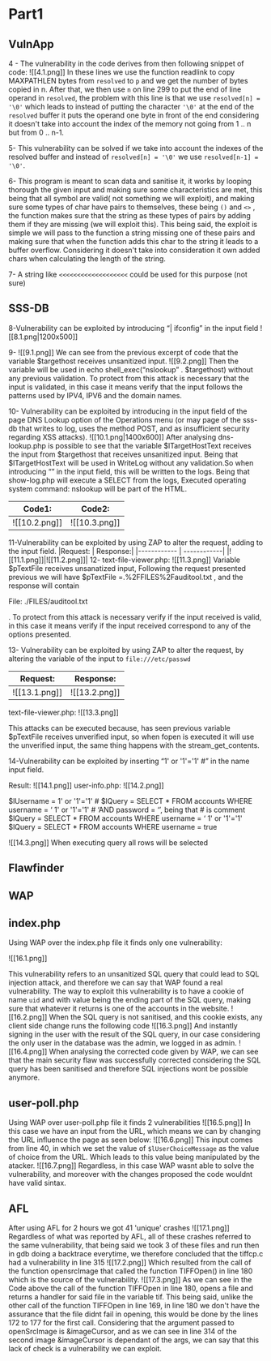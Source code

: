 # Part1

## VulnApp

4 - The vulnerability in the code derives from then following snippet of code:
![[4.1.png]]
In these lines we use the function readlink to copy MAXPATHLEN bytes from `resolved` to `p` and we get the number of bytes copied in n.
After that, we then use `n` on line 299 to put the end of line operand in `resolved`, the problem with this line is that we use `resolved[n] = '\0'` which leads to instead of putting the character `'\0'` at the end of the `resolved` buffer it puts the operand one byte in front of the end considering it doesn't take into account the index of the memory not going from 1 .. n but from 0 .. n-1.

5- This vulnerability can be solved if we take into account the indexes of the resolved buffer and instead of `resolved[n] = '\0'` we use `resolved[n-1] = '\0'`.

6- This program is meant to scan data and sanitise it, it works by looping thorough the given input and making sure some characteristics are met, this being that all symbol are valid( not something we will exploit), and making sure some types of char have pairs to themselves, these being `()` and `<>` , the function makes sure that the string as these types of pairs by adding them if they are missing (we will exploit this).
This being said, the exploit is simple we will pass to the function a string missing one of these pairs and making sure that when the function adds this char to the string it leads to a buffer overflow. Considering it doesn't take into consideration it own added chars when calculating the length of the string.

7- A string like `<<<<<<<<<<<<<<<<<<<` could be used for this purpose (not sure)

## SSS-DB

8-Vulnerability can be exploited by introducing “| ifconfig” in the input field
![[8.1.png|1200x500]]

9-
![[9.1.png]]
We can see from the previous excerpt of code that the variable $targethost receives unsanitized input.
![[9.2.png]]
Then the variable will be used in echo shell_exec(“nslookup” . $targethost) without any previous validation.
To protect from this attack is necessary that the input is validated, in this case it means verify that the input follows the patterns used by IPV4, IPV6 and the domain names.

10- Vulnerability can be exploited by introducing <script> alert("hello") </script> in the input field of the page DNS Lookup option of the Operations menu (or may page of the sss-db that writes to log, uses the method POST, and as insufficient security regarding XSS attacks).
![[10.1.png|1400x600]]
After analysing dns-lookup.php is possible to see that the variable $lTargetHostText receives the input from $targethost that receives unsanitized input. Being that $lTargetHostText will be used in WriteLog without any validation.So when introducing “<script> alert("hello") </script>” in the input field, this will be written to the logs.
Being that show-log.php will execute a SELECT from the logs, <td>Executed operating system command: nslookup <script> alert("hello") </script></td> will be part of the HTML.

|Code1: | Code2:|
|------------ | ------------|
|![[10.2.png]]|![[10.3.png]]|


11-Vulnerability can be exploited by using ZAP to alter the request, adding <script> alert("hello") </script> to the input field.
|Request: | Response:|
|------------ | ------------|
|![[11.1.png]]|![[11.2.png]]|
12-
text-file-viewer.php:
![[11.3.png]]
Variable $pTextFile receives unsanatized input,
Following the request presented previous we will have $pTextFile =.%2FFILES%2Fauditool.txt <script> alert("hello") </script>, and the response will contain <p class="label"> File: ./FILES/auditool.txt <script> alert("hello") </script></p>.
To protect from this attack is necessary verify if the input received is valid, in this case it means verify if the input received correspond to any of the options presented.

13- Vulnerability can be exploited by using ZAP to alter the request, by altering the variable of the input to `file:///etc/passwd`


|Request: | Response:|
|------------ | ------------|
|![[13.1.png]] | ![[13.2.png]]

text-file-viewer.php:
![[13.3.png]]



This attacks can be executed because, has seen previous variable $pTextFile receives unverified input, so when fopen is executed it will use the unverified input, the same thing happens with the stream_get_contents.

14-Vulnerability can be exploited by inserting “1' or '1'='1' #” in the name input field.

Result:
![[14.1.png]]
user-info.php:
![[14.2.png]]

$lUsername = 1' or '1'='1' #
$lQuery = SELECT * FROM accounts WHERE username = ‘ 1' or '1'='1' # ‘AND password = ‘’, being that # is comment
$lQuery = SELECT * FROM accounts WHERE username = ‘ 1' or '1'='1'
$lQuery = SELECT * FROM accounts WHERE username = true

![[14.3.png]]
When executing query all rows will be selected


## Flawfinder



## WAP

## index.php

Using WAP over the index.php file it finds only one vulnerability:

![[16.1.png]]

This vulnerability refers to an unsanitized SQL query that could lead to SQL injection attack, and therefore we can say that WAP found a real vulnerability.
The way to exploit this vulnerability is to have a cookie of name `uid` and with value being the ending part of the SQL query, making sure that whatever it returns is one of the accounts in the website.
![[16.2.png]]
When the SQL query is not sanitised, and this cookie exists, any client side change runs the following code
![[16.3.png]]
And instantly signing in the user with the result of the SQL query, in our case considering the only user in the database was the admin, we logged in as admin.
![[16.4.png]]
When analysing the corrected code given by WAP, we can see that the main security flaw was successfully corrected considering the SQL query has been sanitised and therefore SQL injections wont be possible anymore.

## user-poll.php
Using WAP over user-poll.php file it finds 2 vulnerabilities
![[16.5.png]]
In this case we have an input from the URL, which means we can by changing the URL influence the page as seen below:
![[16.6.png]]
This input comes from line 40, in which we set the value of `$lUserChoiceMessage` as the value of choice from the URL. Which leads to this value being manipulated by the atacker.
![[16.7.png]]
Regardless, in this case WAP wasnt able to solve the vulnerability, and moreover with the changes proposed the code wouldnt have valid sintax.


## AFL

After using AFL for 2 hours we got 41 'unique' crashes 
![[17.1.png]]
Regardless of what was reported by AFL, all of these crashes referred to the same vulnerability, that being said we took 3 of these files and run then in gdb doing a backtrace everytime, we therefore concluded that the tiffcp.c had a vulnerability in line 315
![[17.2.png]]
Which resulted from the call of the function opensrcImage that called the function TIFFOpen() in line 180 which is the source of the vulnerability.
![[17.3.png]]
As we can see in the Code above the call of the function TIFFOpen in line 180, opens a file and returns a handler for said file in the variable tif. 
This being said, unlike the other call of the function TIFFOpen in line 169, in line 180 we don't have the assurance that the file didnt fail in opening, this would be done by the lines 172 to 177 for the first call.
Considering that the argument passed to openSrcImage is &imageCursor, and as we can see in line 314 of the second image &imageCursor is dependant of the args, we can say that this lack of check is a vulnerability we can exploit.
